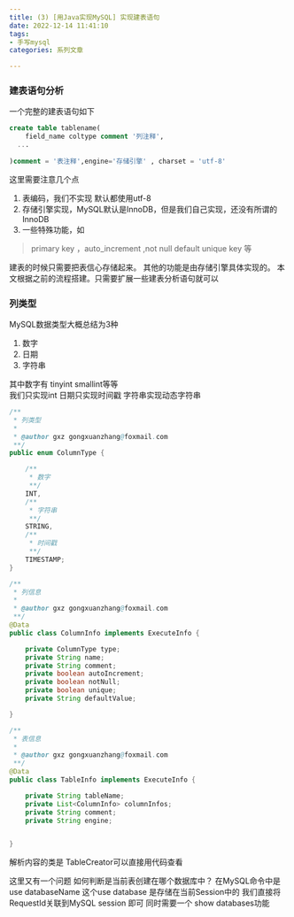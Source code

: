 ```yaml
---
title: (3) [用Java实现MySQL] 实现建表语句
date: 2022-12-14 11:41:10
tags:
- 手写mysql
categories: 系列文章

---
```




### 建表语句分析
一个完整的建表语句如下
```sql
create table tablename(
	field_name coltype comment '列注释',
  ...
  
)comment = '表注释',engine='存储引擎' , charset = 'utf-8'
```
这里需要注意几个点  

1. 表编码，我们不实现 默认都使用utf-8
2. 存储引擎实现，MySQL默认是InnoDB，但是我们自己实现，还没有所谓的InnoDB 
3. 一些特殊功能，如 
> primary key ，auto_increment ,not null default unique key 等

建表的时候只需要把表信心存储起来。 其他的功能是由存储引擎具体实现的。
本文根据之前的流程搭建。只需要扩展一些建表分析语句就可以

### 列类型
MySQL数据类型大概总结为3种

1. 数字
2. 日期
3. 字符串

其中数字有 tinyint smallint等等  
我们只实现int
日期只实现时间戳 
字符串实现动态字符串
```java
/**
 * 列类型
 *
 * @author gxz gongxuanzhang@foxmail.com
 **/
public enum ColumnType {

    /**
     * 数字
     **/
    INT,
    /**
     * 字符串
     **/
    STRING,
    /**
     * 时间戳
     **/
    TIMESTAMP;
}
```
```java
/**
 * 列信息
 *
 * @author gxz gongxuanzhang@foxmail.com
 **/
@Data
public class ColumnInfo implements ExecuteInfo {

    private ColumnType type;
    private String name;
    private String comment;
    private boolean autoIncrement;
    private boolean notNull;
    private boolean unique;
    private String defaultValue;

}
```
```java
/**
 * 表信息
 *
 * @author gxz gongxuanzhang@foxmail.com
 **/
@Data
public class TableInfo implements ExecuteInfo {

    private String tableName;
    private List<ColumnInfo> columnInfos;
    private String comment;
    private String engine;


}
```
解析内容的类是 TableCreator 可以直接用代码查看

这里又有一个问题  如何判断是当前表创建在哪个数据库中？
在MySQL命令中是 use databaseName
这个use database 是存储在当前Session中的
我们直接将RequestId关联到MySQL session 即可
同时需要一个 show databases功能


